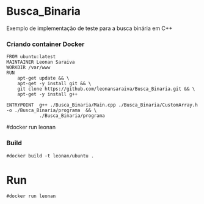 # Busca_Binaria
Exemplo de implementação de teste para a busca binária em C++

### Criando container Docker

```
FROM ubuntu:latest
MAINTAINER Leonan Saraiva
WORKDIR /var/www
RUN 
    apt-get update && \
    apt-get -y install git && \
    git clone https://github.com/leonansaraiva/Busca_Binaria.git && \
    apt-get -y install g++ 
    
ENTRYPOINT	g++ ./Busca_Binaria/Main.cpp ./Busca_Binaria/CustomArray.h -o ./Busca_Binaria/programa  && \
            ./Busca_Binaria/programa
```

#docker run leonan

### Build
``` #docker build -t leonan/ubuntu . ```

# Run
 ``` #docker run leonan ```
